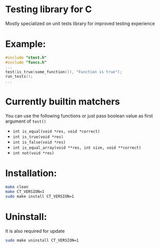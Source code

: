 # Testing library for C

Mostly specialized on unit tests library for improved testing experience

# Example:

```c
#include "ctest.h"
#include "funcs.h"
...
test(is_true(some_function()), "Function is true");
run_tests();
...

```

# Currently builtin matchers

You can use the following functions or just pass boolean value as first argument of `test()`

- `int is_equal(void *res, void *correct)`
- `int is_true(void *res)`
- `int is_false(void *res)`
- `int is_equal_array(void **res, int size, void **correct)`
- `int not(void *res)`

# Installation:

```bash
make clean
make CT_VERSION=1
sudo make install CT_VERSION=1
```

# Uninstall:

It is also required for update

```bash
sudo make uninstall CT_VERSION=1
```
